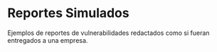 # Reportes Simulados

Ejemplos de reportes de vulnerabilidades redactados como si fueran entregados a una empresa.
